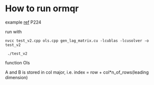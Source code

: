 # How to run ormqr
example [ref](https://docs.nvidia.com/cuda/archive/10.1/pdf/CUSOLVER_Library.pdf) P224

run with 

`nvcc test_v2.cpp ols.cpp gen_lag_matrix.cu -lcublas -lcusolver -o test_v2 `


` ./test_v2`


function Ols

A and B is stored in col major, i.e. index = row + col*n_of_rows(leading dimension)
